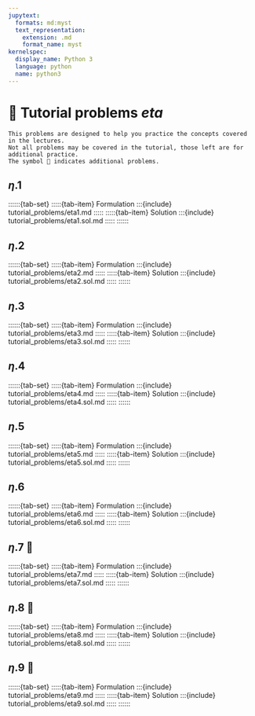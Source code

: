 ```yaml
---
jupytext:
  formats: md:myst
  text_representation:
    extension: .md
    format_name: myst
kernelspec:
  display_name: Python 3
  language: python
  name: python3
---
```


# 🔬 Tutorial problems *eta*

```{note}
This problems are designed to help you practice the concepts covered in the lectures.
Not all problems may be covered in the tutorial, those left are for additional practice.
The symbol 🍹 indicates additional problems.
```

## $\eta$.1

::::::{tab-set}
:::::{tab-item} Formulation
:::{include} tutorial_problems/eta1.md
:::::
:::::{tab-item} Solution
:::{include} tutorial_problems/eta1.sol.md
:::::
::::::

## $\eta$.2

::::::{tab-set}
:::::{tab-item} Formulation
:::{include} tutorial_problems/eta2.md
:::::
:::::{tab-item} Solution
:::{include} tutorial_problems/eta2.sol.md
:::::
::::::

## $\eta$.3

::::::{tab-set}
:::::{tab-item} Formulation
:::{include} tutorial_problems/eta3.md
:::::
:::::{tab-item} Solution
:::{include} tutorial_problems/eta3.sol.md
:::::
::::::

## $\eta$.4

::::::{tab-set}
:::::{tab-item} Formulation
:::{include} tutorial_problems/eta4.md
:::::
:::::{tab-item} Solution
:::{include} tutorial_problems/eta4.sol.md
:::::
::::::

## $\eta$.5

::::::{tab-set}
:::::{tab-item} Formulation
:::{include} tutorial_problems/eta5.md
:::::
:::::{tab-item} Solution
:::{include} tutorial_problems/eta5.sol.md
:::::
::::::

## $\eta$.6

::::::{tab-set}
:::::{tab-item} Formulation
:::{include} tutorial_problems/eta6.md
:::::
:::::{tab-item} Solution
:::{include} tutorial_problems/eta6.sol.md
:::::
::::::

## $\eta$.7 🍹

::::::{tab-set}
:::::{tab-item} Formulation
:::{include} tutorial_problems/eta7.md
:::::
:::::{tab-item} Solution
:::{include} tutorial_problems/eta7.sol.md
:::::
::::::

## $\eta$.8 🍹

::::::{tab-set}
:::::{tab-item} Formulation
:::{include} tutorial_problems/eta8.md
:::::
:::::{tab-item} Solution
:::{include} tutorial_problems/eta8.sol.md
:::::
::::::

## $\eta$.9 🍹

::::::{tab-set}
:::::{tab-item} Formulation
:::{include} tutorial_problems/eta9.md
:::::
:::::{tab-item} Solution
:::{include} tutorial_problems/eta9.sol.md
:::::
::::::

